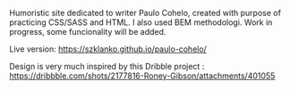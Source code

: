 Humoristic site dedicated to writer Paulo Cohelo, created with purpose of practicing CSS/SASS and HTML. I also used BEM methodologi. 
Work in progress, some funcionality will be added. 

Live version: https://szklanko.github.io/paulo-cohelo/

Design is very much inspired by this Dribble project : https://dribbble.com/shots/2177816-Roney-Gibson/attachments/401055 

